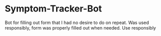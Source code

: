 # Symptom-Tracker-Bot
Bot for filling out form that I had no desire to do on repeat.
Was used responsibly, form was properly filled out when needed.
Use responsibly
